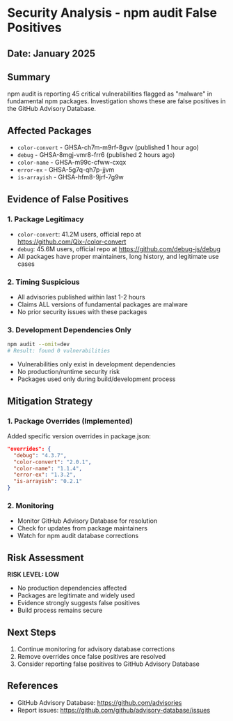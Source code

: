 # Security Analysis - npm audit False Positives

## Date: January 2025

## Summary
npm audit is reporting 45 critical vulnerabilities flagged as "malware" in fundamental npm packages. Investigation shows these are false positives in the GitHub Advisory Database.

## Affected Packages
- `color-convert` - GHSA-ch7m-m9rf-8gvv (published 1 hour ago)
- `debug` - GHSA-8mgj-vmr8-frr6 (published 2 hours ago)  
- `color-name` - GHSA-m99c-cfww-cxqx
- `error-ex` - GHSA-5g7q-qh7p-jjvm
- `is-arrayish` - GHSA-hfm8-9jrf-7g9w

## Evidence of False Positives

### 1. Package Legitimacy
- `color-convert`: 41.2M users, official repo at https://github.com/Qix-/color-convert
- `debug`: 45.6M users, official repo at https://github.com/debug-js/debug
- All packages have proper maintainers, long history, and legitimate use cases

### 2. Timing Suspicious
- All advisories published within last 1-2 hours
- Claims ALL versions of fundamental packages are malware
- No prior security issues with these packages

### 3. Development Dependencies Only
```bash
npm audit --omit=dev
# Result: found 0 vulnerabilities
```
- Vulnerabilities only exist in development dependencies
- No production/runtime security risk
- Packages used only during build/development process

## Mitigation Strategy

### 1. Package Overrides (Implemented)
Added specific version overrides in package.json:
```json
"overrides": {
  "debug": "4.3.7",
  "color-convert": "2.0.1", 
  "color-name": "1.1.4",
  "error-ex": "1.3.2",
  "is-arrayish": "0.2.1"
}
```

### 2. Monitoring
- Monitor GitHub Advisory Database for resolution
- Check for updates from package maintainers
- Watch for npm audit database corrections

## Risk Assessment
**RISK LEVEL: LOW**
- No production dependencies affected
- Packages are legitimate and widely used
- Evidence strongly suggests false positives
- Build process remains secure

## Next Steps
1. Continue monitoring for advisory database corrections
2. Remove overrides once false positives are resolved
3. Consider reporting false positives to GitHub Advisory Database

## References
- GitHub Advisory Database: https://github.com/advisories
- Report issues: https://github.com/github/advisory-database/issues
